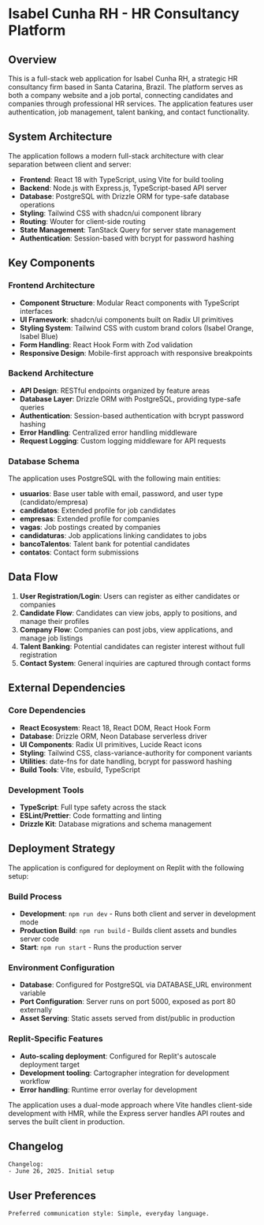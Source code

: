 # Isabel Cunha RH - HR Consultancy Platform

## Overview

This is a full-stack web application for Isabel Cunha RH, a strategic HR consultancy firm based in Santa Catarina, Brazil. The platform serves as both a company website and a job portal, connecting candidates and companies through professional HR services. The application features user authentication, job management, talent banking, and contact functionality.

## System Architecture

The application follows a modern full-stack architecture with clear separation between client and server:

- **Frontend**: React 18 with TypeScript, using Vite for build tooling
- **Backend**: Node.js with Express.js, TypeScript-based API server
- **Database**: PostgreSQL with Drizzle ORM for type-safe database operations
- **Styling**: Tailwind CSS with shadcn/ui component library
- **Routing**: Wouter for client-side routing
- **State Management**: TanStack Query for server state management
- **Authentication**: Session-based with bcrypt for password hashing

## Key Components

### Frontend Architecture
- **Component Structure**: Modular React components with TypeScript interfaces
- **UI Framework**: shadcn/ui components built on Radix UI primitives
- **Styling System**: Tailwind CSS with custom brand colors (Isabel Orange, Isabel Blue)
- **Form Handling**: React Hook Form with Zod validation
- **Responsive Design**: Mobile-first approach with responsive breakpoints

### Backend Architecture
- **API Design**: RESTful endpoints organized by feature areas
- **Database Layer**: Drizzle ORM with PostgreSQL, providing type-safe queries
- **Authentication**: Session-based authentication with bcrypt password hashing
- **Error Handling**: Centralized error handling middleware
- **Request Logging**: Custom logging middleware for API requests

### Database Schema
The application uses PostgreSQL with the following main entities:
- **usuarios**: Base user table with email, password, and user type (candidato/empresa)
- **candidatos**: Extended profile for job candidates
- **empresas**: Extended profile for companies
- **vagas**: Job postings created by companies
- **candidaturas**: Job applications linking candidates to jobs
- **bancoTalentos**: Talent bank for potential candidates
- **contatos**: Contact form submissions

## Data Flow

1. **User Registration/Login**: Users can register as either candidates or companies
2. **Candidate Flow**: Candidates can view jobs, apply to positions, and manage their profiles
3. **Company Flow**: Companies can post jobs, view applications, and manage job listings
4. **Talent Banking**: Potential candidates can register interest without full registration
5. **Contact System**: General inquiries are captured through contact forms

## External Dependencies

### Core Dependencies
- **React Ecosystem**: React 18, React DOM, React Hook Form
- **Database**: Drizzle ORM, Neon Database serverless driver
- **UI Components**: Radix UI primitives, Lucide React icons
- **Styling**: Tailwind CSS, class-variance-authority for component variants
- **Utilities**: date-fns for date handling, bcrypt for password hashing
- **Build Tools**: Vite, esbuild, TypeScript

### Development Tools
- **TypeScript**: Full type safety across the stack
- **ESLint/Prettier**: Code formatting and linting
- **Drizzle Kit**: Database migrations and schema management

## Deployment Strategy

The application is configured for deployment on Replit with the following setup:

### Build Process
- **Development**: `npm run dev` - Runs both client and server in development mode
- **Production Build**: `npm run build` - Builds client assets and bundles server code
- **Start**: `npm run start` - Runs the production server

### Environment Configuration
- **Database**: Configured for PostgreSQL via DATABASE_URL environment variable
- **Port Configuration**: Server runs on port 5000, exposed as port 80 externally
- **Asset Serving**: Static assets served from dist/public in production

### Replit-Specific Features
- **Auto-scaling deployment**: Configured for Replit's autoscale deployment target
- **Development tooling**: Cartographer integration for development workflow
- **Error handling**: Runtime error overlay for development

The application uses a dual-mode approach where Vite handles client-side development with HMR, while the Express server handles API routes and serves the built client in production.

## Changelog

```
Changelog:
- June 26, 2025. Initial setup
```

## User Preferences

```
Preferred communication style: Simple, everyday language.
```